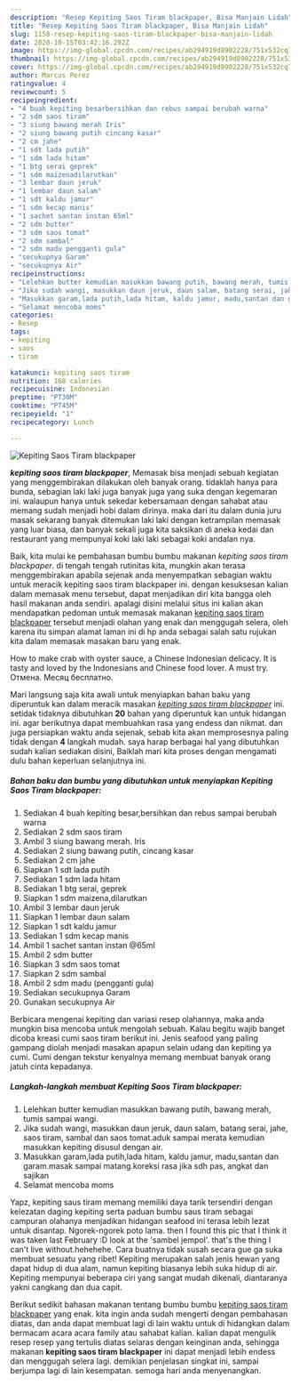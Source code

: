 ```yaml
---
description: "Resep Kepiting Saos Tiram blackpaper, Bisa Manjain Lidah"
title: "Resep Kepiting Saos Tiram blackpaper, Bisa Manjain Lidah"
slug: 1158-resep-kepiting-saos-tiram-blackpaper-bisa-manjain-lidah
date: 2020-10-15T03:42:16.292Z
image: https://img-global.cpcdn.com/recipes/ab294919d8902228/751x532cq70/kepiting-saos-tiram-blackpaper-foto-resep-utama.jpg
thumbnail: https://img-global.cpcdn.com/recipes/ab294919d8902228/751x532cq70/kepiting-saos-tiram-blackpaper-foto-resep-utama.jpg
cover: https://img-global.cpcdn.com/recipes/ab294919d8902228/751x532cq70/kepiting-saos-tiram-blackpaper-foto-resep-utama.jpg
author: Marcus Perez
ratingvalue: 4
reviewcount: 5
recipeingredient:
- "4 buah kepiting besarbersihkan dan rebus sampai berubah warna"
- "2 sdm saos tiram"
- "3 siung bawang merah Iris"
- "2 siung bawang putih cincang kasar"
- "2 cm jahe"
- "1 sdt lada putih"
- "1 sdm lada hitam"
- "1 btg serai geprek"
- "1 sdm maizenadilarutkan"
- "3 lembar daun jeruk"
- "1 lembar daun salam"
- "1 sdt kaldu jamur"
- "1 sdm kecap manis"
- "1 sachet santan instan 65ml"
- "2 sdm butter"
- "3 sdm saos tomat"
- "2 sdm sambal"
- "2 sdm madu pengganti gula"
- "secukupnya Garam"
- "secukupnya Air"
recipeinstructions:
- "Lelehkan butter kemudian masukkan bawang putih, bawang merah, tumis sampai wangi."
- "Jika sudah wangi, masukkan daun jeruk, daun salam, batang serai, jahe, saos tiram, sambal dan saos tomat.aduk sampai merata kemudian masukkan kepiting disusul dengan air."
- "Masukkan garam,lada putih,lada hitam, kaldu jamur, madu,santan dan garam.masak sampai matang.koreksi rasa jika sdh pas, angkat dan sajikan"
- "Selamat mencoba moms"
categories:
- Resep
tags:
- kepiting
- saos
- tiram

katakunci: kepiting saos tiram 
nutrition: 168 calories
recipecuisine: Indonesian
preptime: "PT30M"
cooktime: "PT45M"
recipeyield: "1"
recipecategory: Lunch

---
```



![Kepiting Saos Tiram blackpaper](https://img-global.cpcdn.com/recipes/ab294919d8902228/751x532cq70/kepiting-saos-tiram-blackpaper-foto-resep-utama.jpg)

<b><i>kepiting saos tiram blackpaper</i></b>, Memasak bisa menjadi sebuah kegiatan yang menggembirakan dilakukan oleh banyak orang. tidaklah hanya para bunda, sebagian laki laki juga banyak juga yang suka dengan kegemaran ini. walaupun hanya untuk sekedar kebersamaan dengan sahabat atau memang sudah menjadi hobi dalam dirinya. maka dari itu dalam dunia juru masak sekarang banyak ditemukan laki laki dengan ketrampilan memasak yang luar biasa, dan banyak sekali juga kita saksikan di aneka kedai dan restaurant yang mempunyai koki laki laki sebagai koki andalan nya.

Baik, kita mulai ke pembahasan bumbu bumbu makanan <i>kepiting saos tiram blackpaper</i>. di tengah tengah rutinitas kita, mungkin akan terasa menggembirakan apabila sejenak anda menyempatkan sebagian waktu untuk meracik kepiting saos tiram blackpaper ini. dengan kesuksesan kalian dalam memasak menu tersebut, dapat menjadikan diri kita bangga oleh hasil makanan anda sendiri. apalagi disini melalui situs ini kalian akan mendapatkan pedoman untuk memasak makanan <u>kepiting saos tiram blackpaper</u> tersebut menjadi olahan yang enak dan menggugah selera, oleh karena itu simpan alamat laman ini di hp anda sebagai salah satu rujukan kita dalam memasak masakan baru yang enak.

How to make crab with oyster sauce, a Chinese Indonesian delicacy. It is tasty and loved by the Indonesians and Chinese food lover. A must try. Отмена. Месяц бесплатно.


Mari langsung saja kita awali untuk menyiapkan bahan baku yang diperuntuk kan dalam meracik masakan <u><i>kepiting saos tiram blackpaper</i></u> ini. setidak tidaknya dibutuhkan <b>20</b> bahan yang diperuntuk kan untuk hidangan ini. agar berikutnya dapat membuahkan rasa yang endess dan nikmat. dan juga persiapkan waktu anda sejenak, sebab kita akan memprosesnya paling tidak dengan <b>4</b> langkah mudah. saya harap berbagai hal yang dibutuhkan sudah kalian sediakan disini, Baiklah mari kita proses dengan mengamati dulu bahan keperluan selanjutnya ini.

<!--inarticleads1-->

##### Bahan baku dan bumbu yang dibutuhkan untuk menyiapkan Kepiting Saos Tiram blackpaper:

1. Sediakan 4 buah kepiting besar,bersihkan dan rebus sampai berubah warna
1. Sediakan 2 sdm saos tiram
1. Ambil 3 siung bawang merah. Iris
1. Sediakan 2 siung bawang putih, cincang kasar
1. Sediakan 2 cm jahe
1. Siapkan 1 sdt lada putih
1. Sediakan 1 sdm lada hitam
1. Sediakan 1 btg serai, geprek
1. Siapkan 1 sdm maizena,dilarutkan
1. Ambil 3 lembar daun jeruk
1. Siapkan 1 lembar daun salam
1. Siapkan 1 sdt kaldu jamur
1. Sediakan 1 sdm kecap manis
1. Ambil 1 sachet santan instan @65ml
1. Ambil 2 sdm butter
1. Siapkan 3 sdm saos tomat
1. Siapkan 2 sdm sambal
1. Ambil 2 sdm madu (pengganti gula)
1. Sediakan secukupnya Garam
1. Gunakan secukupnya Air


Berbicara mengenai kepiting dan variasi resep olahannya, maka anda mungkin bisa mencoba untuk mengolah sebuah. Kalau begitu wajib banget dicoba kreasi cumi saos tiram berikut ini. Jenis seafood yang paling gampang diolah menjadi masakan apapun selain udang dan kepiting ya cumi. Cumi dengan tekstur kenyalnya memang membuat banyak orang jatuh cinta kepadanya. 

<!--inarticleads2-->

##### Langkah-langkah membuat Kepiting Saos Tiram blackpaper:

1. Lelehkan butter kemudian masukkan bawang putih, bawang merah, tumis sampai wangi.
1. Jika sudah wangi, masukkan daun jeruk, daun salam, batang serai, jahe, saos tiram, sambal dan saos tomat.aduk sampai merata kemudian masukkan kepiting disusul dengan air.
1. Masukkan garam,lada putih,lada hitam, kaldu jamur, madu,santan dan garam.masak sampai matang.koreksi rasa jika sdh pas, angkat dan sajikan
1. Selamat mencoba moms


Yapz, kepiting saus tiram memang memiliki daya tarik tersendiri dengan kelezatan daging kepiting serta paduan bumbu saus tiram sebagai campuran olahanya menjadikan hidangan seafood ini terasa lebih lezat untuk disantap. Ngorek-ngorek poto lama. then I found this pic that I think it was taken last February :D look at the &#39;sambel jempol&#39;. that&#39;s the thing I can&#39;t live without.hehehehe. Cara buatnya tidak susah secara gue ga suka membuat sesuatu yang ribet! Kepiting merupakan salah jenis hewan yang dapat hidup di dua alam, namun kepiting biasanya lebih suka hidup di air. Kepiting mempunyai beberapa ciri yang sangat mudah dikenali, diantaranya yakni cangkang dan dua capit. 

Berikut sedikit bahasan makanan tentang bumbu bumbu <u>kepiting saos tiram blackpaper</u> yang enak. kita ingin anda sudah mengerti dengan pembahasan diatas, dan anda dapat membuat lagi di lain waktu untuk di hidangkan dalam bermacam acara acara family atau sahabat kalian. kalian dapat mengulik resep resep yang tertulis diatas selaras dengan keinginan anda, sehingga makanan <b>kepiting saos tiram blackpaper</b> ini dapat menjadi lebih endess dan menggugah selera lagi. demikian penjelasan singkat ini, sampai berjumpa lagi di lain kesempatan. semoga hari anda menyenangkan.

